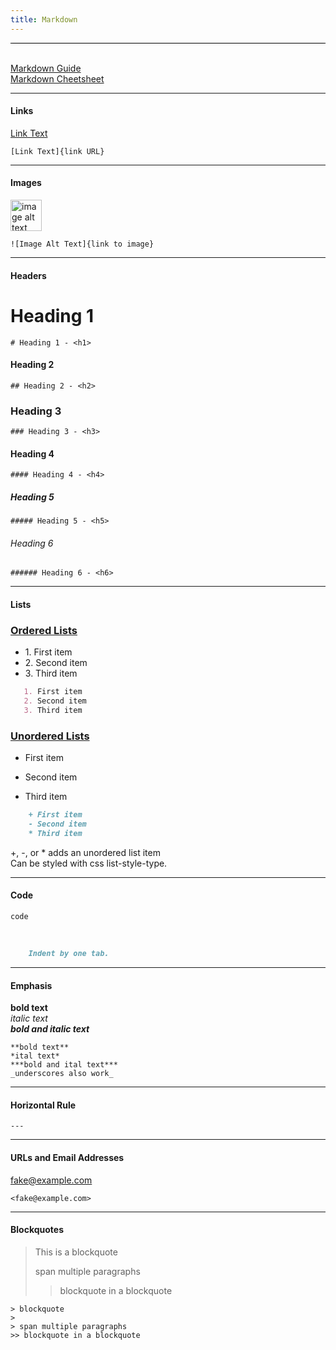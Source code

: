 ```yaml
---
title: Markdown
---
```


<div class="post">

<div id="main" style="left: 0; width: 100%; border-top: 1px solid black;">
<br/>

[Markdown Guide](https://www.markdownguide.org/basic-syntax/)   
[Markdown Cheetsheet](https://www.code2bits.com/assets/cheat-sheets/cheatsheet-markdown.pdf)

---


#### Links

[Link Text](#)

    [Link Text]{link URL}

---

#### Images

<img src="https://image.flaticon.com/icons/png/512/23/23765.png" alt="image alt text" style="width: 50px;"/><br/>

    ![Image Alt Text]{link to image}
    
---

#### Headers


# Heading 1

    # Heading 1 - <h1>

#### Heading 2

    ## Heading 2 - <h2>

### Heading 3

    ### Heading 3 - <h3>

#### Heading 4

    #### Heading 4 - <h4>

##### Heading 5

    ##### Heading 5 - <h5>

###### Heading 6

    ###### Heading 6 - <h6>

---

#### Lists

<h3><u>Ordered Lists</u></h3>

-   1\. First item
-   2\. Second item
-   3\. Third item

~~~markdown
   1. First item
   2. Second item
   3. Third item
~~~


<h3><u>Unordered Lists</u></h3>


+   First item
*   Second item
-   Third item

~~~markdown
    + First item
    - Second item
    * Third item
~~~
+, -, or * adds an unordered list item<br/>
Can be styled with css list-style-type.

---

#### Code

    code
    
<br/> 
    
~~~markdown
    Indent by one tab.
~~~

---

#### Emphasis

**bold text**<br/>
*italic text*<br/>
***bold and italic text***

    **bold text** 
    *ital text*
    ***bold and ital text***
    _underscores also work_

---

#### Horizontal Rule

    ---

---

#### URLs and Email Addresses


<fake@example.com>

    <fake@example.com>


---

#### Blockquotes

> This is a blockquote
>
> span multiple paragraphs
>> blockquote in a blockquote

    > blockquote
    >
    > span multiple paragraphs
    >> blockquote in a blockquote

</div>